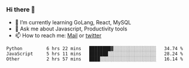 ### Hi there 👋

- 🌱 I’m currently learning GoLang, React, MySQL
- 💬 Ask me about Javascript, Productivity tools 
- 📫 How to reach me: [Mail](mailto:kvaishak47@gmail.com) or [twitter](https://twitter.com/kvaish4k)

<!--START_SECTION:waka-->

```text
Python         6 hrs 22 mins   ████████▓░░░░░░░░░░░░░░░░   34.74 %
JavaScript     5 hrs 11 mins   ███████░░░░░░░░░░░░░░░░░░   28.24 %
Other          2 hrs 57 mins   ████░░░░░░░░░░░░░░░░░░░░░   16.14 %
```

<!--END_SECTION:waka-->
